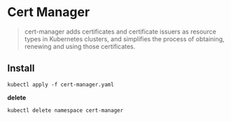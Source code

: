 # Cert Manager

> cert-manager adds certificates and certificate issuers as resource types in Kubernetes 
> clusters, and simplifies the process of obtaining, renewing and using those certificates.

## Install

```shell
kubectl apply -f cert-manager.yaml
```

**delete**
```shell
kubectl delete namespace cert-manager
```
